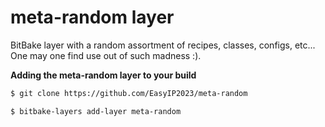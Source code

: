 # meta-random layer

BitBake layer with a random assortment of recipes, classes, configs, etc...
One may one find use out of such madness :).

**Adding the meta-random layer to your build**

```sh
$ git clone https://github.com/EasyIP2023/meta-random
```

```sh
$ bitbake-layers add-layer meta-random
```
